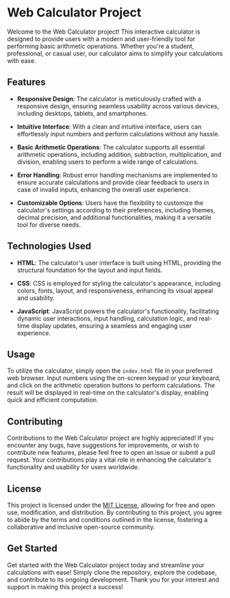 # Web Calculator Project

Welcome to the Web Calculator project! This interactive calculator is designed to provide users with a modern and user-friendly tool for performing basic arithmetic operations. Whether you're a student, professional, or casual user, our calculator aims to simplify your calculations with ease.

## Features

- **Responsive Design**: The calculator is meticulously crafted with a responsive design, ensuring seamless usability across various devices, including desktops, tablets, and smartphones.
  
- **Intuitive Interface**: With a clean and intuitive interface, users can effortlessly input numbers and perform calculations without any hassle.
  
- **Basic Arithmetic Operations**: The calculator supports all essential arithmetic operations, including addition, subtraction, multiplication, and division, enabling users to perform a wide range of calculations.
  
- **Error Handling**: Robust error handling mechanisms are implemented to ensure accurate calculations and provide clear feedback to users in case of invalid inputs, enhancing the overall user experience.
  
- **Customizable Options**: Users have the flexibility to customize the calculator's settings according to their preferences, including themes, decimal precision, and additional functionalities, making it a versatile tool for diverse needs.

## Technologies Used

- **HTML**: The calculator's user interface is built using HTML, providing the structural foundation for the layout and input fields.
  
- **CSS**: CSS is employed for styling the calculator's appearance, including colors, fonts, layout, and responsiveness, enhancing its visual appeal and usability.
  
- **JavaScript**: JavaScript powers the calculator's functionality, facilitating dynamic user interactions, input handling, calculation logic, and real-time display updates, ensuring a seamless and engaging user experience.

## Usage

To utilize the calculator, simply open the `index.html` file in your preferred web browser. Input numbers using the on-screen keypad or your keyboard, and click on the arithmetic operation buttons to perform calculations. The result will be displayed in real-time on the calculator's display, enabling quick and efficient computation.

## Contributing

Contributions to the Web Calculator project are highly appreciated! If you encounter any bugs, have suggestions for improvements, or wish to contribute new features, please feel free to open an issue or submit a pull request. Your contributions play a vital role in enhancing the calculator's functionality and usability for users worldwide.

## License

This project is licensed under the [MIT License](LICENSE), allowing for free and open use, modification, and distribution. By contributing to this project, you agree to abide by the terms and conditions outlined in the license, fostering a collaborative and inclusive open-source community.

## Get Started

Get started with the Web Calculator project today and streamline your calculations with ease! Simply clone the repository, explore the codebase, and contribute to its ongoing development. Thank you for your interest and support in making this project a success!
